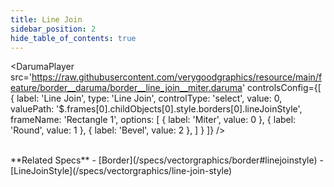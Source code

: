 ```yaml
---
title: Line Join
sidebar_position: 2
hide_table_of_contents: true
---
```


<DarumaPlayer
  src='https://raw.githubusercontent.com/verygoodgraphics/resource/main/feature/border__daruma/border__line_join__miter.daruma'
  controlsConfig={[
    {
      label:  'Line Join',
      type: 'Line Join',
      controlType: 'select',
      value: 0,
      valuePath: '$.frames[0].childObjects[0].style.borders[0].lineJoinStyle',
      frameName: 'Rectangle 1',
      options: [
        {
          label: 'Miter',
          value: 0
        },
        {
          label: 'Round',
          value: 1
        },
        {
          label: 'Bevel',
          value: 2
        },
      ]
    }
  ]}
/>
 
<br />
**Related Specs**
- [Border](/specs/vectorgraphics/border#linejoinstyle)
- [LineJoinStyle](/specs/vectorgraphics/line-join-style)
